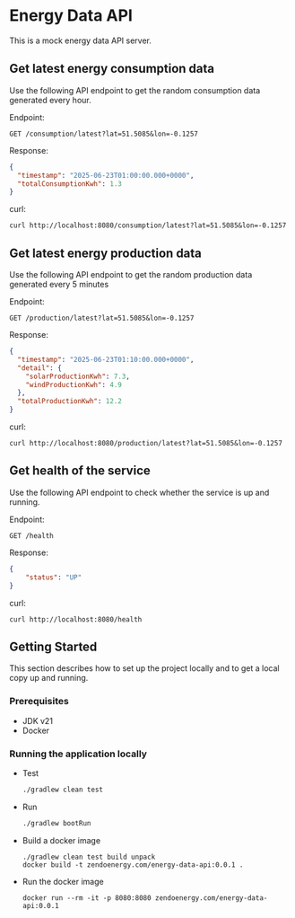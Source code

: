 # Energy Data API

This is a mock energy data API server.

## Get latest energy consumption data

Use the following API endpoint to get the random consumption data generated every hour.

Endpoint:
```shell
GET /consumption/latest?lat=51.5085&lon=-0.1257
```

Response:
```json
{
  "timestamp": "2025-06-23T01:00:00.000+0000",
  "totalConsumptionKwh": 1.3
}
```

curl:
```shell
curl http://localhost:8080/consumption/latest?lat=51.5085&lon=-0.1257
```


## Get latest energy production data

Use the following API endpoint to get the random production data generated every 5 minutes

Endpoint:
```shell
GET /production/latest?lat=51.5085&lon=-0.1257
```

Response:
```json
{
  "timestamp": "2025-06-23T01:10:00.000+0000",
  "detail": {
    "solarProductionKwh": 7.3,
    "windProductionKwh": 4.9
  },
  "totalProductionKwh": 12.2
}
```

curl:
```shell
curl http://localhost:8080/production/latest?lat=51.5085&lon=-0.1257
```

## Get health of the service

Use the following API endpoint to check whether the service is up and running.

Endpoint:
```shell
GET /health
```

Response:
```json
{
    "status": "UP"
}
```

curl:
```shell
curl http://localhost:8080/health
```

<!-- GETTING STARTED -->

## Getting Started

This section describes how to set up the project locally and to get a local copy up and running.

### Prerequisites

* JDK v21
* Docker

### Running the application locally

* Test
  ```sh
  ./gradlew clean test
  ```

* Run
  ```sh
  ./gradlew bootRun
  ```

* Build a docker image
  ```shell
  ./gradlew clean test build unpack
  docker build -t zendoenergy.com/energy-data-api:0.0.1 .
  ```

* Run the docker image
  ```shell
  docker run --rm -it -p 8080:8080 zendoenergy.com/energy-data-api:0.0.1
  ```
